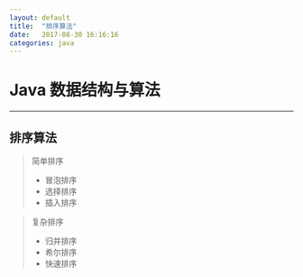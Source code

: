 ```yaml
---
layout: default
title:  "排序算法"
date:   2017-08-30 16:16:16
categories: java
---
```

# Java 数据结构与算法
---
## 排序算法
> 简单排序
> * 冒泡排序
> * 选择排序
> * 插入排序  

> 复杂排序
> * 归并排序
> * 希尔排序
> * 快速排序
